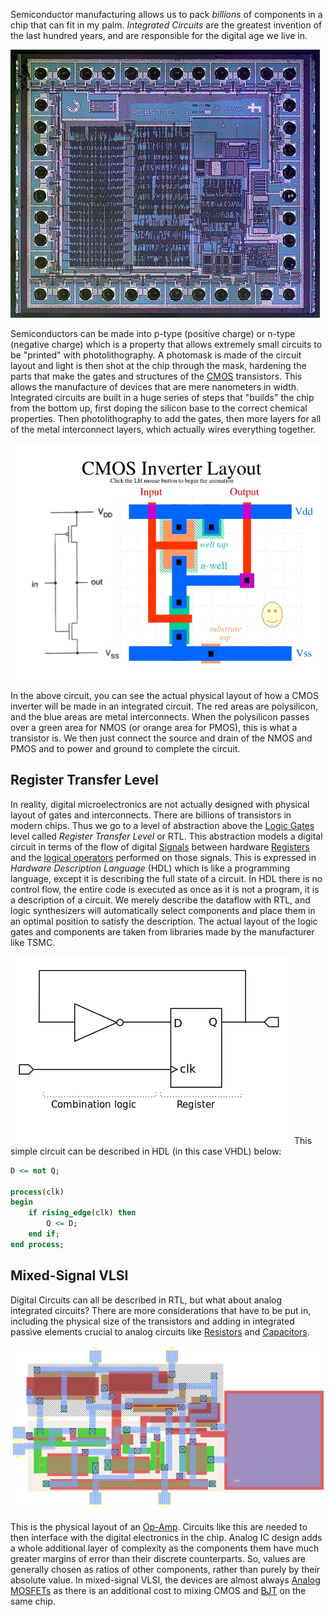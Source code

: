 
Semiconductor manufacturing allows us to pack *billions* of components in a chip that can fit in my palm. *Integrated Circuits* are the greatest invention of the last hundred years, and are responsible for the digital age we live in. 

![](../Attachments/Pasted%20image%2020230122011719.png)

Semiconductors can be made into p-type (positive charge) or n-type (negative charge) which is a property that allows extremely small circuits to be "printed" with photolithography. A photomask is made of the circuit layout and light is then shot at the chip through the mask, hardening the parts that make the gates and structures of the [CMOS](Digital/CMOS.md) transistors. This allows the manufacture of devices that are mere nanometers in width. Integrated circuits are built in a huge series of steps that "builds" the chip from the bottom up, first doping the silicon base to the correct chemical properties. Then photolithography to add the gates, then more layers for all of the metal interconnect layers, which actually wires everything together.

![](../Attachments/Pasted%20image%2020230122013500.png)

In the above circuit, you can see the actual physical layout of how a CMOS inverter will be made in an integrated circuit. The red areas are polysilicon, and the blue areas are metal interconnects. When the polysilicon passes over a green area for NMOS (or orange area for PMOS), this is what a transistor is. We then just connect the source and drain of the NMOS and PMOS and to power and ground to complete the circuit.


## Register Transfer Level

In reality, digital microelectronics are not actually designed with physical layout of gates and interconnects. There are billions of transistors in modern chips. Thus we go to a level of abstraction above the [Logic Gates](Digital/Logic%20Gates.md) level called *Register Transfer Level* or RTL. This abstraction models a digital circuit in terms of the flow of digital [Signals](Signals.md) between hardware [Registers](Digital/Registers.md) and the [logical operators](Digital/Logic%20Gates.md) performed on those signals. This is expressed in *Hardware Description Language* (HDL) which is like a programming language, except it is describing the full state of a circuit. In HDL there is no control flow, the entire code is executed as once as it is not a program, it is a description of a circuit. We merely describe the dataflow with RTL, and logic synthesizers will automatically select components and place them in an optimal position to satisfy the description. The actual layout of the logic gates and components are taken from libraries made by the manufacturer like TSMC. 

![](../Attachments/Pasted%20image%2020230122023441.png)
This simple circuit can be described in HDL (in this case VHDL) below:

```vhdl
D <= not Q;

process(clk)
begin
	if rising_edge(clk) then
		Q <= D;
	end if;
end process;
```


## Mixed-Signal VLSI

Digital Circuits can all be described in RTL, but what about analog integrated circuits? There are more considerations that have to be put in, including the physical size of the transistors and adding in integrated passive elements crucial to analog circuits like [Resistors](Analog/Resistors.md) and [Capacitors](Analog/Capacitors.md).

![](../Attachments/Pasted%20image%2020230122015936.png)

This is the physical layout of an [Op-Amp](Analog/Op-Amps.md). Circuits like this are needed to then interface with the digital electronics in the chip. Analog IC design adds a whole additional layer of complexity as the components them have much greater margins of error than their discrete counterparts. So, values are generally chosen as ratios of other components, rather than purely by their absolute value. In mixed-signal VLSI, the devices are almost always [Analog MOSFETs](Analog/Analog%20FET.md) as there is an additional cost to mixing CMOS and [BJT](Analog/BJT.md) on the same chip.